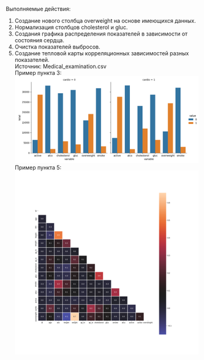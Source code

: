 Выполняемые действия:
  1. Создание нового столбца overweight на основе имеющихся данных.
  2. Нормализация столбцов cholesterol и gluc.
  3. Создания графика распределения показателей в зависимости от состояния сердца.
  4. Очистка показателей выбросов.
  5. Создание тепловой карты корреляционных зависимостей разных показателей.    
Источник: Medical_examination.csv  
Пример пункта 3:
![распределение анализов и привычек в зависимости от состояния сердца](catplot.png)
Пример пункта 5:
![тепловая карта корреляционных зависимостей](heatmap.png)
